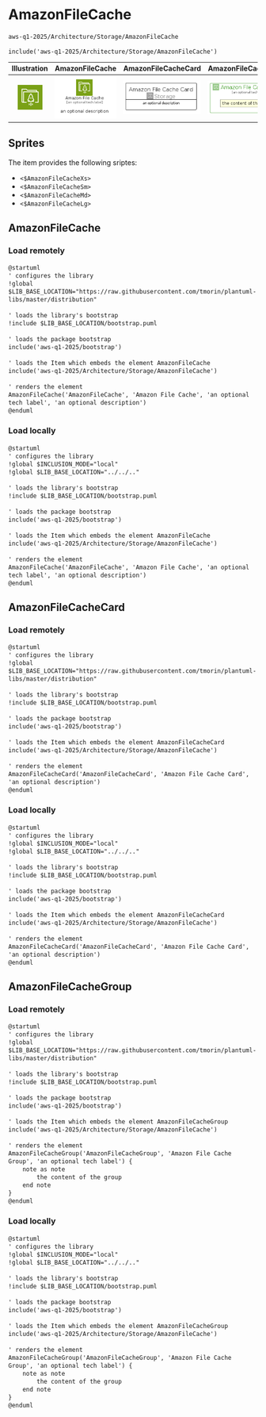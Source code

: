 # AmazonFileCache


```text
aws-q1-2025/Architecture/Storage/AmazonFileCache
```

```text
include('aws-q1-2025/Architecture/Storage/AmazonFileCache')
```



| Illustration | AmazonFileCache | AmazonFileCacheCard | AmazonFileCacheGroup |
| :---: | :---: | :---: | :---: |
| ![illustration for Illustration](../../../aws-q1-2025/Architecture/Storage/AmazonFileCache.png) | ![illustration for AmazonFileCache](../../../aws-q1-2025/Architecture/Storage/AmazonFileCache.Local.png) | ![illustration for AmazonFileCacheCard](../../../aws-q1-2025/Architecture/Storage/AmazonFileCacheCard.Local.png) | ![illustration for AmazonFileCacheGroup](../../../aws-q1-2025/Architecture/Storage/AmazonFileCacheGroup.Local.png) |



## Sprites
The item provides the following sriptes:

- `<$AmazonFileCacheXs>`
- `<$AmazonFileCacheSm>`
- `<$AmazonFileCacheMd>`
- `<$AmazonFileCacheLg>`





## AmazonFileCache

### Load remotely
```plantuml
@startuml
' configures the library
!global $LIB_BASE_LOCATION="https://raw.githubusercontent.com/tmorin/plantuml-libs/master/distribution"

' loads the library's bootstrap
!include $LIB_BASE_LOCATION/bootstrap.puml

' loads the package bootstrap
include('aws-q1-2025/bootstrap')

' loads the Item which embeds the element AmazonFileCache
include('aws-q1-2025/Architecture/Storage/AmazonFileCache')

' renders the element
AmazonFileCache('AmazonFileCache', 'Amazon File Cache', 'an optional tech label', 'an optional description')
@enduml
```

### Load locally
```plantuml
@startuml
' configures the library
!global $INCLUSION_MODE="local"
!global $LIB_BASE_LOCATION="../../.."

' loads the library's bootstrap
!include $LIB_BASE_LOCATION/bootstrap.puml

' loads the package bootstrap
include('aws-q1-2025/bootstrap')

' loads the Item which embeds the element AmazonFileCache
include('aws-q1-2025/Architecture/Storage/AmazonFileCache')

' renders the element
AmazonFileCache('AmazonFileCache', 'Amazon File Cache', 'an optional tech label', 'an optional description')
@enduml
```

## AmazonFileCacheCard

### Load remotely
```plantuml
@startuml
' configures the library
!global $LIB_BASE_LOCATION="https://raw.githubusercontent.com/tmorin/plantuml-libs/master/distribution"

' loads the library's bootstrap
!include $LIB_BASE_LOCATION/bootstrap.puml

' loads the package bootstrap
include('aws-q1-2025/bootstrap')

' loads the Item which embeds the element AmazonFileCacheCard
include('aws-q1-2025/Architecture/Storage/AmazonFileCache')

' renders the element
AmazonFileCacheCard('AmazonFileCacheCard', 'Amazon File Cache Card', 'an optional description')
@enduml
```

### Load locally
```plantuml
@startuml
' configures the library
!global $INCLUSION_MODE="local"
!global $LIB_BASE_LOCATION="../../.."

' loads the library's bootstrap
!include $LIB_BASE_LOCATION/bootstrap.puml

' loads the package bootstrap
include('aws-q1-2025/bootstrap')

' loads the Item which embeds the element AmazonFileCacheCard
include('aws-q1-2025/Architecture/Storage/AmazonFileCache')

' renders the element
AmazonFileCacheCard('AmazonFileCacheCard', 'Amazon File Cache Card', 'an optional description')
@enduml
```

## AmazonFileCacheGroup

### Load remotely
```plantuml
@startuml
' configures the library
!global $LIB_BASE_LOCATION="https://raw.githubusercontent.com/tmorin/plantuml-libs/master/distribution"

' loads the library's bootstrap
!include $LIB_BASE_LOCATION/bootstrap.puml

' loads the package bootstrap
include('aws-q1-2025/bootstrap')

' loads the Item which embeds the element AmazonFileCacheGroup
include('aws-q1-2025/Architecture/Storage/AmazonFileCache')

' renders the element
AmazonFileCacheGroup('AmazonFileCacheGroup', 'Amazon File Cache Group', 'an optional tech label') {
    note as note
        the content of the group
    end note
}
@enduml
```

### Load locally
```plantuml
@startuml
' configures the library
!global $INCLUSION_MODE="local"
!global $LIB_BASE_LOCATION="../../.."

' loads the library's bootstrap
!include $LIB_BASE_LOCATION/bootstrap.puml

' loads the package bootstrap
include('aws-q1-2025/bootstrap')

' loads the Item which embeds the element AmazonFileCacheGroup
include('aws-q1-2025/Architecture/Storage/AmazonFileCache')

' renders the element
AmazonFileCacheGroup('AmazonFileCacheGroup', 'Amazon File Cache Group', 'an optional tech label') {
    note as note
        the content of the group
    end note
}
@enduml
```

